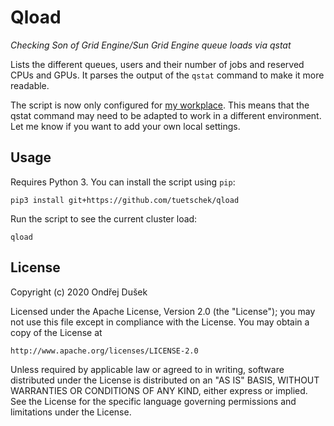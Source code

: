 Qload
=======

_Checking Son of Grid Engine/Sun Grid Engine queue loads via qstat_

Lists the different queues, users and their number of jobs and
reserved CPUs and GPUs. It parses the output of the `qstat` command
to make it more readable.

The script is now only configured for [my workplace](http://ufal.cz).
This means that the qstat command may need to be adapted to work
in a different environment. Let me know if you want to add your own
local settings.


Usage
-----

Requires Python 3. You can install the script using `pip`:
```
pip3 install git+https://github.com/tuetschek/qload
```

Run the script to see the current cluster load:
```
qload
```


License
-------

Copyright (c) 2020 Ondřej Dušek

Licensed under the Apache License, Version 2.0 (the "License");
you may not use this file except in compliance with the License.
You may obtain a copy of the License at

    http://www.apache.org/licenses/LICENSE-2.0

Unless required by applicable law or agreed to in writing, software
distributed under the License is distributed on an "AS IS" BASIS,
WITHOUT WARRANTIES OR CONDITIONS OF ANY KIND, either express or implied.
See the License for the specific language governing permissions and
limitations under the License.
